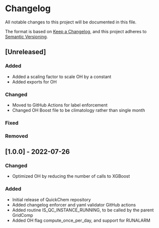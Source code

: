 # Changelog

All notable changes to this project will be documented in this file.

The format is based on [Keep a Changelog](https://keepachangelog.com/en/1.0.0/),
and this project adheres to [Semantic Versioning](https://semver.org/spec/v2.0.0.html).

## [Unreleased]

### Added

- Added a scaling factor to scale OH by a constant
- Added exports for OH

### Changed

- Moved to GitHub Actions for label enforcement
- Changed OH Boost file to be climatology rather than single month

### Fixed

### Removed

## [1.0.0] - 2022-07-26

### Changed

- Optimized OH by reducing the number of calls to XGBoost

### Added

- Initial release of QuickChem repository
- Added changelog enforcer and yaml validator GitHub actions
- Added routine IS_QC_INSTANCE_RUNNING, to be called by the parent GridComp
- Added OH flag compute_once_per_day, and support for RUNALARM
